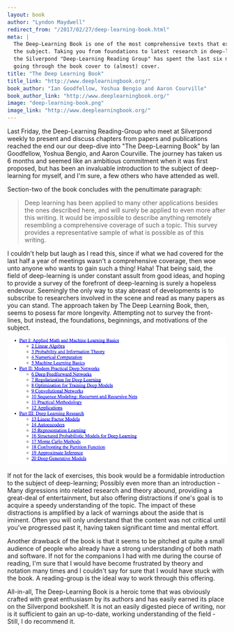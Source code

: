 ```yaml
---
layout: book
author: "Lyndon Maydwell"
redirect_from: "/2017/02/27/deep-learning-book.html"
meta: |
  The Deep-Learning Book is one of the most comprehensive texts that exist on 
  the subject. Taking you from foundations to latest research in deep-learning, 
  the Silverpond "Deep-Learning Reading Group" has spent the last six months 
  going through the book cover to (almost) cover.
title: "The Deep Learning Book"
title_link: "http://www.deeplearningbook.org/"
book_author: "Ian Goodfellow, Yoshua Bengio and Aaron Courville"
book_author_link: "http://www.deeplearningbook.org/"
image: "deep-learning-book.png"
image_link: "http://www.deeplearningbook.org/"
---
```


Last Friday, the Deep-Learning Reading-Group who meet at Silverpond
weekly to present and discuss chapters from papers and publications
reached the end our our deep-dive into "The Deep-Learning Book" by
Ian Goodfellow, Yoshua Bengio, and Aaron Courville. The journey has
taken us 6 months and seemed like an ambitious commitment when it
was first proposed, but has been an invaluable introduction to the
subject of deep-learning for myself, and I'm sure, a few others who
have attended as well.

<!--more-->

Section-two of the book concludes with the penultimate paragraph:

> Deep learning has been applied to many other applications besides the
> ones described here, and will surely be applied to even more after this
> writing. It would be impossible to describe anything remotely resembling a
> comprehensive coverage of such a topic. This survey provides a representative
> sample of what is possible as of this writing.

I couldn't help but laugh as I read this, since if what we had covered for
the last half a year of meetings wasn't a comprehensive coverage, then woe
unto anyone who wants to gain such a thing! Haha! That being said, the field
of deep-learning is under constant assult from good ideas, and hoping to
provide a survey of the forefront of deep-learning is surely a hopeless
endevour. Seemingly the only way to stay abreast of developments is to subscribe
to researchers involved in the scene and read as many papers as you can stand.
The approach taken by The Deep Learning Book, then, seems to posess far more
longevity. Attempting not to survey the front-lines, but instead, the foundations,
beginnings, and motivations of the subject.

![](./deep-learning-book-toc.png)

If not for the lack of exercises, this book would be a formidable introduction
to the subject of deep-learning; Possibly even more than an introduction - Many
digressions into related research and theory abound, providiing a great-deal
of entertainment, but also offering distractions if one's goal is to acquire
a speedy understanding of the topic. The impact of these distractions is
amplified by a lack of warnings about the aside that is iminent. Often you
will only understand that the content was not critical until you've progressed
past it, having taken significant time and mental effort.

Another drawback of the book is that it seems to be pitched at quite a small
audience of people who already have a strong understanding of both math and
software. If not for the companions I had with me during the course of reading,
I'm sure that I would have become frustrated by theory and notation many times
and I couldn't say for sure that I would have stuck with the book. A
reading-group is the ideal way to work through this offering.

All-in-all, The Deep-Learning Book is a heroic tome that was obviously crafted
with great enthusiasm by its authors and has easily earned its place on the
Silverpond bookshelf. It is not an easily digested piece of writing,
nor is it sufficient to gain an up-to-date, working understanding of the
field - Still, I do recommend it.
